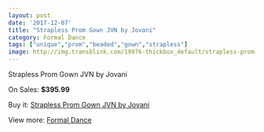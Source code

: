```yaml
---
layout: post
date: '2017-12-07'
title: "Strapless Prom Gown JVN by Jovani"
category: Formal Dance
tags: ["unique","prom","beaded","gown","strapless"]
image: http://img.transblink.com/19976-thickbox_default/strapless-prom-gown-jvn-by-jovani.jpg
---
```

Strapless Prom Gown JVN by Jovani

On Sales: **$395.99**
<a href="https://www.transblink.com/en/formal-dance/6291-strapless-prom-gown-jvn-by-jovani.html"><amp-img layout="responsive" width="600" height="600" src="//img.transblink.com/19976-thickbox_default/strapless-prom-gown-jvn-by-jovani.jpg" alt="Strapless Prom Gown JVN by Jovani 0" /></a>
<a href="https://www.transblink.com/en/formal-dance/6291-strapless-prom-gown-jvn-by-jovani.html"><amp-img layout="responsive" width="600" height="600" src="//img.transblink.com/19977-thickbox_default/strapless-prom-gown-jvn-by-jovani.jpg" alt="Strapless Prom Gown JVN by Jovani 1" /></a>

Buy it: [Strapless Prom Gown JVN by Jovani](https://www.transblink.com/en/formal-dance/6291-strapless-prom-gown-jvn-by-jovani.html "Strapless Prom Gown JVN by Jovani")

View more: [Formal Dance](https://www.transblink.com/en/6-formal-dance "Formal Dance")
